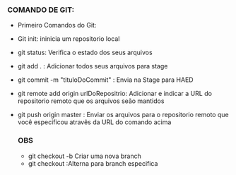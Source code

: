 ### COMANDO DE GIT:
- Primeiro Comandos do Git:
- Git init: ininicia um repositorio local
- git status: Verifica o estado dos seus arquivos
- git add . : Adicionar todos seus  arquivos para stage
- git commit -m "tituloDoCommit" : Envia na Stage para HAED
- git remote add origin urlDoRepositrio: Adicionar e indicar a URL do repositorio remoto que os arquivos seão mantidos
- git push origin master : Enviar os arquivos para o repositorio remoto  que você especificou atravês da URL do comando acima

  ### OBS
  - git checkout -b  <nomeDaBranch> Criar uma nova branch
  - git checkout <nomeDaBranch>:Alterna para branch especifica
    
  
  
